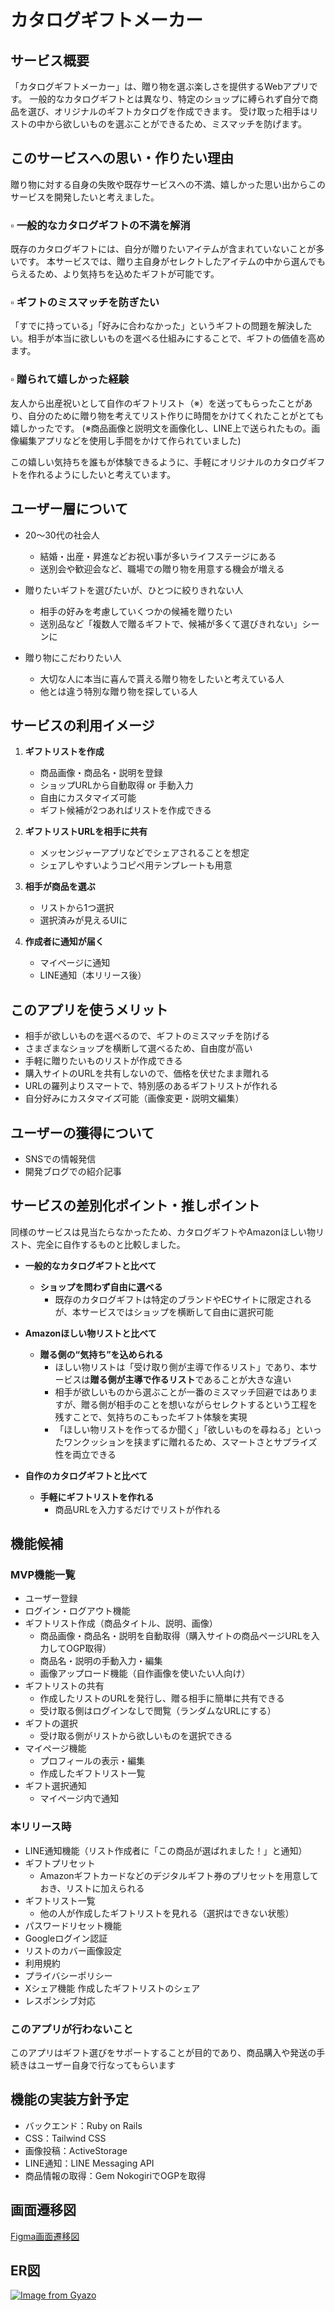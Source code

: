 # カタログギフトメーカー

## サービス概要
「カタログギフトメーカー」は、贈り物を選ぶ楽しさを提供するWebアプリです。
一般的なカタログギフトとは異なり、特定のショップに縛られず自分で商品を選び、オリジナルのギフトカタログを作成できます。
受け取った相手はリストの中から欲しいものを選ぶことができるため、ミスマッチを防げます。


## このサービスへの思い・作りたい理由
贈り物に対する自身の失敗や既存サービスへの不満、嬉しかった思い出からこのサービスを開発したいと考えました。

### ▫️ 一般的なカタログギフトの不満を解消
既存のカタログギフトには、自分が贈りたいアイテムが含まれていないことが多いです。
本サービスでは、贈り主自身がセレクトしたアイテムの中から選んでもらえるため、より気持ちを込めたギフトが可能です。

### ▫️ ギフトのミスマッチを防ぎたい
「すでに持っている」「好みに合わなかった」というギフトの問題を解決したい。相手が本当に欲しいものを選べる仕組みにすることで、ギフトの価値を高めます。

### ▫️ 贈られて嬉しかった経験
友人から出産祝いとして自作のギフトリスト（※）を送ってもらったことがあり、自分のために贈り物を考えてリスト作りに時間をかけてくれたことがとても嬉しかったです。
(※商品画像と説明文を画像化し、LINE上で送られたもの。画像編集アプリなどを使用し手間をかけて作られていました)

この嬉しい気持ちを誰もが体験できるように、手軽にオリジナルのカタログギフトを作れるようにしたいと考えています。



## ユーザー層について

- 20〜30代の社会人
  - 結婚・出産・昇進などお祝い事が多いライフステージにある
  - 送別会や歓迎会など、職場での贈り物を用意する機会が増える

- 贈りたいギフトを選びたいが、ひとつに絞りきれない人
	- 相手の好みを考慮していくつかの候補を贈りたい
  - 送別品など「複数人で贈るギフトで、候補が多くて選びきれない」シーンに

- 贈り物にこだわりたい人
  - 大切な人に本当に喜んで貰える贈り物をしたいと考えている人
  - 他とは違う特別な贈り物を探している人


## サービスの利用イメージ

1. **ギフトリストを作成**
   - 商品画像・商品名・説明を登録
   - ショップURLから自動取得 or 手動入力
   - 自由にカスタマイズ可能
   - ギフト候補が2つあればリストを作成できる

2. **ギフトリストURLを相手に共有**
   - メッセンジャーアプリなどでシェアされることを想定
   - シェアしやすいようコピペ用テンプレートも用意

3. **相手が商品を選ぶ**
   - リストから1つ選択
   - 選択済みが見えるUIに

4. **作成者に通知が届く**
   - マイページに通知
   - LINE通知（本リリース後）



## このアプリを使うメリット

- 相手が欲しいものを選べるので、ギフトのミスマッチを防げる
- さまざまなショップを横断して選べるため、自由度が高い
- 手軽に贈りたいものリストが作成できる
- 購入サイトのURLを共有しないので、価格を伏せたまま贈れる
- URLの羅列よりスマートで、特別感のあるギフトリストが作れる
- 自分好みにカスタマイズ可能（画像変更・説明文編集）



## ユーザーの獲得について

- SNSでの情報発信
- 開発ブログでの紹介記事



## サービスの差別化ポイント・推しポイント
同様のサービスは見当たらなかったため、カタログギフトやAmazonほしい物リスト、完全に自作するものと比較しました。

- **一般的なカタログギフトと比べて**
  - **ショップを問わず自由に選べる**
    - 既存のカタログギフトは特定のブランドやECサイトに限定されるが、本サービスではショップを横断して自由に選択可能
  
- **Amazonほしい物リストと比べて**
  - **贈る側の“気持ち”を込められる**
    - ほしい物リストは「受け取り側が主導で作るリスト」であり、本サービスは**贈る側が主導で作るリスト**であることが大きな違い
    - 相手が欲しいものから選ぶことが一番のミスマッチ回避ではありますが、贈る側が相手のことを想いながらセレクトするという工程を残すことで、気持ちのこもったギフト体験を実現
    - 「ほしい物リストを作ってるか聞く」「欲しいものを尋ねる」といったワンクッションを挟まずに贈れるため、スマートさとサプライズ性を両立できる
  
- **自作のカタログギフトと比べて**
  - **手軽にギフトリストを作れる**
    - 商品URLを入力するだけでリストが作れる



## 機能候補

### MVP機能一覧

- ユーザー登録
- ログイン・ログアウト機能
- ギフトリスト作成（商品タイトル、説明、画像）
    - 商品画像・商品名・説明を自動取得（購入サイトの商品ページURLを入力してOGP取得）
    - 商品名・説明の手動入力・編集
    - 画像アップロード機能（自作画像を使いたい人向け）
- ギフトリストの共有
    - 作成したリストのURLを発行し、贈る相手に簡単に共有できる
    - 受け取る側はログインなしで閲覧（ランダムなURLにする）
- ギフトの選択
    - 受け取る側がリストから欲しいものを選択できる
- マイページ機能
    - プロフィールの表示・編集
    - 作成したギフトリスト一覧
- ギフト選択通知
    - マイページ内で通知

### 本リリース時

- LINE通知機能（リスト作成者に「この商品が選ばれました！」と通知）
- ギフトプリセット
    - Amazonギフトカードなどのデジタルギフト券のプリセットを用意しておき、リストに加えられる
- ギフトリスト一覧
    - 他の人が作成したギフトリストを見れる（選択はできない状態）
- パスワードリセット機能
- Googleログイン認証
- リストのカバー画像設定
- 利用規約
- プライバシーポリシー
- Xシェア機能
    作成したギフトリストのシェア
- レスポンシブ対応

### このアプリが行わないこと
このアプリはギフト選びをサポートすることが目的であり、商品購入や発送の手続きはユーザー自身で行なってもらいます


## 機能の実装方針予定

- バックエンド：Ruby on Rails
- CSS：Tailwind CSS
- 画像投稿：ActiveStorage
- LINE通知：LINE Messaging API
- 商品情報の取得：Gem NokogiriでOGPを取得

## 画面遷移図
[Figma画面遷移図](https://www.figma.com/design/hwt5ympacYn9qtiDfzVVnB/%E3%82%AB%E3%82%BF%E3%83%AD%E3%82%B0%E3%82%AE%E3%83%95%E3%83%88%E3%83%A1%E3%83%BC%E3%82%AB%E3%83%BC?node-id=0-1&t=QJoscmJ46NNUi8KM-1)

## ER図
[![Image from Gyazo](https://i.gyazo.com/de41738bb0c23fed243b67dff6115d11.png)](https://gyazo.com/de41738bb0c23fed243b67dff6115d11)

